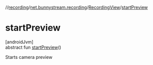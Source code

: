 //[recording](../../../index.md)/[net.bunnystream.recording](../index.md)/[RecordingView](index.md)/[startPreview](start-preview.md)

# startPreview

[androidJvm]\
abstract fun [startPreview](start-preview.md)()

Starts camera preview
